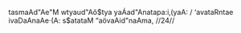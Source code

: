 tasmaAd"Ae"M wtyaud"Aô$tya yaÁad"Anatapa:i‚(yaA: /
‘avataRntae ivaDaAnaAe·(A: s$atataM “aövaAid"naAma, //24//
